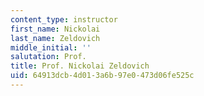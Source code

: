 ```yaml
---
content_type: instructor
first_name: Nickolai
last_name: Zeldovich
middle_initial: ''
salutation: Prof.
title: Prof. Nickolai Zeldovich
uid: 64913dcb-4d01-3a6b-97e0-473d06fe525c
---
```

